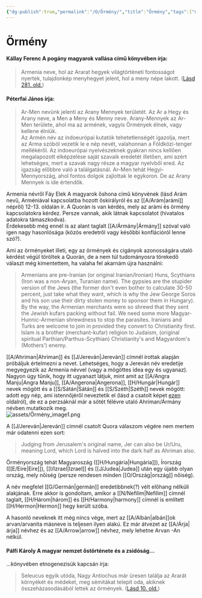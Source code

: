 ```yaml
---
{"dg-publish":true,"permalink":"/O/Örmény/","title":"Örmény","tags":["dg_uploaded"],"created":"2023-10-20T06:56","updated":"2023-11-08T04:10"}
---
```



# Örmény

#### Kállay Ferenc A pogány magyarok vallása című könyvében írja:

> Armenia neve, hol az Ararat hegyek világtörténeti fontosságot nyertek, tulajdonkép menyhegyet jelent, hol a meny népe lakott. ([Lásd 281. old.](zotero://open-pdf/library/items/DFI47XPY?page=281&annotation=THTA7I63))  

#### Péterfai János írja:

> Ar-Men nevünk jelenti az Arany Mennyek területét. Az Ar a Hegy és Arany neve, a Men a Meny és Menny neve. Arany-Mennyek az Ar-Men területe, ahol ma az armének, vagyis Örmények élnek, vagy kellene élniük.  
> Az Armén név az indoeurópai kutatók tehetetlenségét igazolja, mert az Arma szóból vezetik le e nép nevét, valahonnan a Földközi-tenger mellékéről. Az indoeurópai nyelvészeknek gyakran nincs kellően megalapozott elképzelése saját szavaik eredetét illetően, ami azért lehetséges, mert a szavak nagy része a magyar nyelvből ered. Az igazság előbbre való a találgatásnál. Ar-Men tehát Hegyi-Mennyország, ahol fontos dolgok zajlottak le egykoron. De az Arany Mennyek is ide értendők.  

Armenia névről Fáy Elek A magyarok őshona című könyvének (lásd Arám nevű, Arméniával kapcsolatba hozott őskirályról és az [[A/Arám\|arámi]] népről) 12-13. oldalán ír. A Quorán is van kérdés, mely az arámi és örmény kapcsolatokra kérdez. Persze vannak, akik látnak kapcsolatot (hivatalos adatokra támaszkodva).  
Érdekesebb még ennél is az alant taglalt [[A/Ármány\|Ármány]] szóval való igen nagy hasonlósága (közös eredetről vagy későbbi konflációról lenne szó?).  

Ami az örményeket illeti, egy az örmények és cigányok azonosságára utaló kérdést végül töröltek a Quorán, de a nem túl tudományosra törekedő választ még kimentettem, ha valaha fel akarnám újra használni:  
> Armenians are pre-Iranian (or original Iranian/Ironian) Huns, Scythians (Iron was a non-Aryan, Turanian name). The gypsies are the stupider version of the Jews (the former don't even bother to calculate 30-50 percent, just take what they want, which is why the Jew George Soros and his son use their dirty stolen money to sponsor them in Hungary).  
> By the way, the Armenian merchants were so shrewd that they sent the Jewish kufars packing without fail. We need some more Magyar-Hunnic-Armenian shrewdness to stop the parasites. Iranians and Turks are welcome to join in provided they convert to Christianity first. Islam is a brother (merchant-kufar) religion to Judaism, (original spiritual Parthian/Parthus-Scythian) Christianity's and Magyardom's (Mothers') enemy.  

[[A/Ahriman\|Ahriman]] és [[J/Jereván\|Jereván]] címnél írottak alapján próbáljuk értelmezni a nevet. Lehetséges, hogy a Jereván név eredetije megyegyezik az Armenia névvel (vagy a mögöttes idea egy és ugyanaz).  
Nagyon úgy tűnik, hogy itt ugyanazt látjuk, mint amit az [[A/Angra Manju\|Angra Manju]], [[A/Angerona\|Angerona]], [[H/Hungár\|Hungár]] nevek mögött és a [[S/Sátán\|Sátán]] és [[S/Széth\|Széth]] nevek mögött: adott egy nép, ami istennőjéről neveztetik el (lásd a csatolt képet [ezen](https://en.wikipedia.org/wiki/Mother_Armenia) oldalról), de ez a perzsáknál már a sötét félévre utaló Ahriman/Ármány névben mutatkozik meg.  
![assets/Örmény_image1.png](/img/user/O/assets/%C3%96rm%C3%A9ny_image1.png)  

A [[J/Jereván\|Jereván]] címnél csatolt Quora válaszom végére nem mertem már odatenni ezen sort:  
> Judging from Jerusalem's original name, Jer can also be Ur/Uru, meaning Lord, which Lord is halved into the dark half as Ahriman also.  

Örményország tehát Magyaroszág ([[H/Hungária\|Hungária]]), Írország ([[E/Eire\|Eire]]), [[I/Izrael\|Izrael]] és [[J/Judea\|Judea]] után egy újabb olyan ország, mely nőiség (persze rendesen minden [[O/Ország\|ország]] nőiség).  

A név megfelel [[G/Germán\|germán]] eredetibbnek(?) vélt előhang nélküli alakjának. Erre akkor is gondoltam, amikor a [[N/Nefilim\|Nefilim]] címnél taglalt, [[H/Három\|három]] és [[H/Harmony\|harmony]] címnél is említett [[H/Hermon\|Hermon]] hegy került szóba.  

A hasonló neveknek itt még nincs vége, mert az [[A/Albán\|albán]]ok arvan/arvanita másneve is teljesen ilyen alakú. Ez már átvezet az [[A/Árja\|árja]] névhez és az [[A/Arrow\|arrow]] névhez, mely lehetne Arvan -An nélkül.  

#### Pálfi Károly A magyar nemzet őstörténete és a zsidóság...

...könyvében etnogenezisük kapcsán írja:  
> Seleucus egyik utóda, Nagy Antiochus már üresen találja az Ararát környékét és médeket, meg sémitákat telepít oda, akiknek összeházasodásából lettek az örmények. ([Lásd 10. old.](zotero://open-pdf/library/items/VZZUZWZ2?page=10&annotation=AVBDPN3X))  